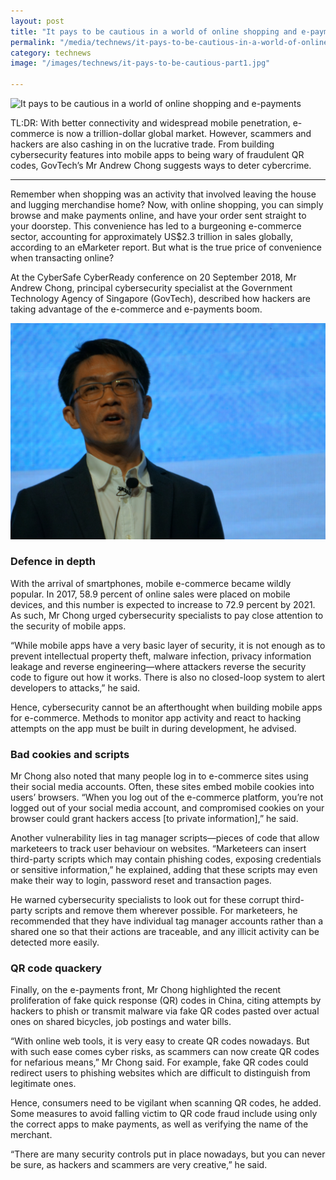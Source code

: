 ```yaml
---
layout: post
title: "It pays to be cautious in a world of online shopping and e-payments"
permalink: "/media/technews/it-pays-to-be-cautious-in-a-world-of-online-shopping-and-e-payments"
category: technews
image: "/images/technews/it-pays-to-be-cautious-part1.jpg"
      
---
```


![It pays to be cautious in a world of online shopping and e-payments](image: "/images/technews/it-pays-to-be-cautious-part1.jpg")

TL:DR: With better connectivity and widespread mobile penetration, e-commerce is now a trillion-dollar global market. However, scammers and hackers are also cashing in on the lucrative trade. From building cybersecurity features into mobile apps to being wary of fraudulent QR codes, GovTech’s Mr Andrew Chong suggests ways to deter cybercrime. 
______________________________________________________________________________________________________________________________
Remember when shopping was an activity that involved leaving the house and lugging merchandise home?  Now, with online shopping, you can simply browse and make payments online, and have your order sent straight to your doorstep. This convenience has led to a burgeoning e-commerce sector, accounting for approximately US$2.3 trillion in sales globally, according to an eMarketer report. But what is the true price of convenience when transacting online?

At the CyberSafe CyberReady conference on 20 September 2018, Mr Andrew Chong, principal cybersecurity specialist at the Government Technology Agency of Singapore (GovTech), described how hackers are taking advantage of the e-commerce and e-payments boom.

![Mr Andrew Chong during CSCR](/images/technews/it-pays-to-be-cautious-part2.png)

### **Defence in depth**

With the arrival of smartphones, mobile e-commerce became wildly popular. In 2017, 58.9 percent of online sales were placed on mobile devices, and this number is expected to increase to 72.9 percent by 2021. As such, Mr Chong urged cybersecurity specialists to pay close attention to the security of mobile apps.

“While mobile apps have a very basic layer of security, it is not enough as to prevent intellectual property theft, malware infection, privacy information leakage and reverse engineering—where attackers reverse the security code to figure out how it works. There is also no closed-loop system to alert developers to attacks,” he said. 

Hence, cybersecurity cannot be an afterthought when building mobile apps for e-commerce. Methods to monitor app activity and react to hacking attempts on the app must be built in during development, he advised.

### **Bad cookies and scripts**

Mr Chong also noted that many people log in to e-commerce sites using their social media accounts. Often, these sites embed mobile cookies into users’ browsers. “When you log out of the e-commerce platform, you’re not logged out of your social media account, and compromised cookies on your browser could grant hackers access [to private information],” he said.

Another vulnerability lies in tag manager scripts—pieces of code that allow marketeers to track user behaviour on websites. “Marketeers can insert third-party scripts which may contain phishing codes, exposing credentials or sensitive information,” he explained, adding that these scripts may even make their way to login, password reset and transaction pages. 

He warned cybersecurity specialists to look out for these corrupt third-party scripts and remove them wherever possible. For marketeers, he recommended that they have individual tag manager accounts rather than a shared one so that their actions are traceable, and any illicit activity can be detected more easily.

### **QR code quackery**

Finally, on the e-payments front, Mr Chong highlighted the recent proliferation of fake quick response (QR) codes in China, citing attempts by hackers to phish or transmit malware via fake QR codes pasted over actual ones on shared bicycles, job postings and water bills. 

“With online web tools, it is very easy to create QR codes nowadays. But with such ease comes cyber risks, as scammers can now create QR codes for nefarious means,” Mr Chong said. For example, fake QR codes could redirect users to phishing websites which are difficult to distinguish from legitimate ones. 

Hence, consumers need to be vigilant when scanning QR codes, he added. Some measures to avoid falling victim to QR code fraud include using only the correct apps to make payments, as well as verifying the name of the merchant.

“There are many security controls put in place nowadays, but you can never be sure, as hackers and scammers are very creative,” he said.
